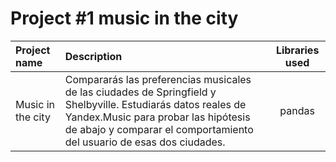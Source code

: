 # Project #1 music in the city



| Project name          | Description            | Libraries used              |
| :-------------------- | :--------------------- |:---------------------------:|
|  Music in the city    |  Compararás las preferencias musicales de las ciudades de Springfield y Shelbyville. Estudiarás datos reales de Yandex.Music para probar las hipótesis de abajo y comparar el comportamiento del usuario de esas dos ciudades.        |      pandas           |
